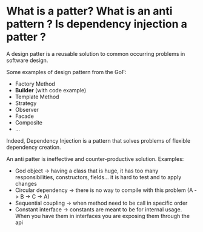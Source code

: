 # What is a patter? What is an anti pattern ? Is dependency injection a patter ?
A design patter is a reusable solution to common occurring problems in software design.

Some examples of design pattern from the GoF:
- Factory Method
- **Builder** (with code example)
- Template Method
- Strategy 
- Observer
- Facade
- Composite
- ...

Indeed, Dependency Injection is a pattern that solves problems of flexible dependency creation.

An anti patter is ineffective and counter-productive solution. Examples:
- God object -> having a class that is huge, it has too many responsibilities, constructors, fields... it is hard to test and to apply changes
- Circular dependency -> there is no way to compile with this problem (A -> B -> C -> A)
- Sequential coupling -> when method need to be call in specific order
- Constant interface -> constants are meant to be for internal usage. When you have them in interfaces you are exposing them through the api
